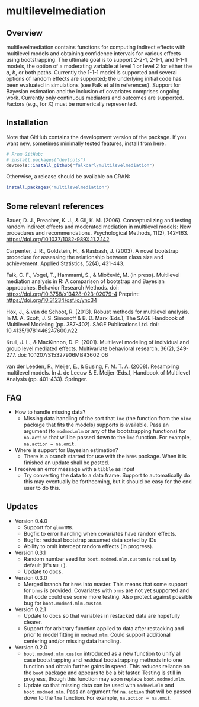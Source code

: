 # multilevelmediation

## Overview

multilevelmediation contains functions for computing indirect effects with
multilevel models and obtaining confidence intervals for various effects using
bootstrapping. The ultimate goal is to support 2-2-1, 2-1-1, and 1-1-1 models,
the option of a moderating variable at level 1 or level 2 for either the *a*, *b*,
or both paths. Currently the 1-1-1 model is supported and several options of
random effects are supported; the underlying initial code has been evaluated in
simulations (see Falk et al in references). Support for Bayesian estimation and
the inclusion of covariates comprises ongoing work. Currently only continuous
mediators and outcomes are supported. Factors (e.g., for X) must be numerically
represented.

## Installation

Note that GitHub contains the development version of the package. If you want
new, sometimes minimally tested features, install from here.

``` r
# From GitHub:
# install.packages("devtools")
devtools::install_github("falkcarl/multilevelmediation")
```

Otherwise, a release should be available on CRAN:

``` r
install.packages("multilevelmediation")
```

## Some relevant references

Bauer, D. J., Preacher, K. J., & Gil, K. M. (2006). Conceptualizing and testing random indirect effects and moderated mediation in multilevel models: New procedures and recommendations. Psychological Methods, 11(2), 142–163. https://doi.org/10.1037/1082-989X.11.2.142

Carpenter, J. R., Goldstein, H., & Rasbash, J. (2003). A novel bootstrap procedure for assessing the relationship between class size and achievement. Applied Statistics, 52(4), 431-443.

Falk, C. F., Vogel, T., Hammami, S., & Miočević, M. (in press). Multilevel mediation analysis in R: A comparison of bootstrap and Bayesian approaches. Behavior Research Methods. doi: https://doi.org/10.3758/s13428-023-02079-4  Preprint: https://doi.org/10.31234/osf.io/ync34

Hox, J., & van de Schoot, R. (2013). Robust methods for multilevel analysis. In M. A. Scott, J. S. Simonoff & B. D. Marx (Eds.), The SAGE Handbook of Multilevel Modeling (pp. 387-402). SAGE Publications Ltd. doi: 10.4135/9781446247600.n22

Krull, J. L., & MacKinnon, D. P. (2001). Multilevel modeling of individual and group level mediated effects. Multivariate behavioral research, 36(2), 249-277. doi: 10.1207/S15327906MBR3602_06

van der Leeden, R., Meijer, E., & Busing, F. M. T. A. (2008). Resampling multilevel models. In J. de Leeuw & E. Meijer (Eds.), Handbook of Multilevel Analysis (pp. 401-433). Springer.


## FAQ

- How to handle missing data?
    - Missing data handling of the sort that `lme` (the function from the `nlme` package that fits the models) supports is available. Pass an argument (to `modmed.mlm` or any of the bootstrapping functions) for `na.action` that will be passed down to the `lme` function. For example, `na.action = na.omit`.
- Where is support for Bayesian estimation?
    - There is a branch started for use with the `brms` package. When it is finished an update shall be posted.
- I receive an error message with a `tibble` as input
    - Try converting the data to a data frame. Support to automatically do this may eventually be forthcoming, but it should be easy for the end user to do this.

## Updates

- Version 0.4.0
    - Support for `glmmTMB`.
    - Bugfix to error handling when covariates have random effects.
    - Bugfix: residual bootstrap assumed data sorted by IDs    
    - Ability to omit intercept random effects (in progress).
- Version 0.3.1
    - Random number seed for `boot.modmed.mlm.custom` is not set by default (it's `NULL`).
    - Update to docs.
- Version 0.3.0
    - Merged branch for `brms` into master. This means that some support for `brms` is provided. Covariates with `brms` are not yet supported and that code could use some more testing. Also
    protect against possible bug for `boot.modmed.mlm.custom`.
- Version 0.2.1
    - Update to docs so that variables in restacked data are hopefully clearer.
    - Support for arbitrary function applied to data after restacking and prior to model fitting in `modmed.mlm`. Could support additional centering and/or missing data handling.
- Version 0.2.0
    - `boot.modmed.mlm.custom` introduced as a new function to unify all case bootstrapping and residual bootstrapping methods into one function and obtain further gains in speed. This reduces reliance on the `boot` package and appears to be a bit faster. Testing is still in progress, though this function may soon replace `boot.modmed.mlm`.
    - Update so that missing data can be used with `modmed.mlm` and `boot.modmed.mlm`. Pass an argument for `na.action` that will be passed down to the `lme` function. For example, `na.action = na.omit`.


